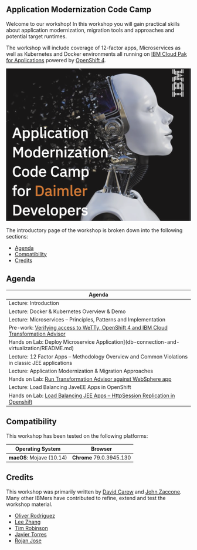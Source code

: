 ## Application Modernization Code Camp

Welcome to our workshop! In this workshop you will gain practical skills about application modernization, migration tools and approaches and potential target runtimes.

The workshop will include coverage of 12-factor apps, Microservices as well as Kubernetes and Docker environments all running on [IBM Cloud Pak for Applications](https://www.ibm.com/cloud/cloud-pak-for-applications/get-started) powered by [OpenShift 4](https://blog.openshift.com/introducing-red-hat-openshift-4/).

   ![Workshop logo](.gitbook/assets/images/generic/workshop-logo.png)

The introductory page of the workshop is broken down into the following sections:

* [Agenda](#agenda)
* [Compatibility](#compatibility)
* [Credits](#credits)

## Agenda

|  Agenda |
| - |
| Lecture: Introduction |
| Lecture: Docker & Kubernetes Overview & Demo |
| Lecture: Microservices – Principles, Patterns and Implementation |
| Pre-work: [Verifying access to WeTTy, OpenShift 4 and IBM Cloud Transformation Advisor](pre-work/README.md)  |
| Hands on Lab: Deploy Microservice Application](db-connection-and-virtualization/README.md)
| Lecture: 12 Factor Apps – Methodology Overview and Common Violations in classic JEE applications |
| Lecture: Application Modernization & Migration Approaches |
| Hands on Lab: [Run Transformation Advisor against WebSphere app](exercise-1/README.md) |
| Lecture: Load Balancing JaveEE Apps in OpenShift |
|  Hands on Lab: [Load Balancing JEE Apps – HttpSession Replication in Openshift](machine-learning-in-jupyter-notebook/README.md)


## Compatibility

This workshop has been tested on the following platforms:

| Operating System | Browser |
| - | - |
| **macOS**: Mojave (10.14) | **Chrome** 79.0.3945.130 |



## Credits

This workshop was primarily written by [David Carew](https://developer.ibm.com/profiles/carew) and [John Zaccone](https://developer.ibm.com/profiles/john.zaccone). Many other IBMers have contributed to refine, extend and test the workshop material.

* [Oliver Rodriguez](https://developer.ibm.com/profiles/odrodrig)
* [Lee Zhang](https://developer.ibm.com/profiles/lijing)
* [Tim Robinson](https://developer.ibm.com/profiles/timro)
* [Javier Torres](https://github.com/jrtorres)
* [Rojan Jose](https://github.com/rojanjose)
